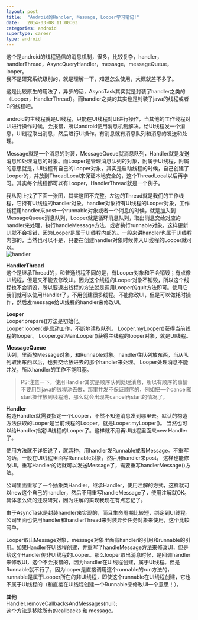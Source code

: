 ```yaml
---
layout: post
title:  "Android的Handler, Message, Looper学习笔记!"
date:   2014-03-08 11:00:03
categories: android
supertype: career
type: android
---
```


这个是android的线程通信的消息机制，很多，比较复杂，handler，handlerThread，AsyncQueryHandler，message，messageQueue，looper。  
我不是研究系统级别的，就是理解一下，知道怎么使用，大概就差不多了。

这是比较原生的用法了，异步的话，AsyncTask其实就是封装了handler之类的（Looper，HandlerThread）。而handler之类的其实也是封装了java的线程或者C的线程吧。

android的主线程就是UI线程，只能在UI线程对UI进行操作，当其他的工作线程对UI进行操作时候，会报错，所以android使用消息机制解决。给UI线程发一个消息，UI线程取出消息，然后进行UI操作。有消息就有消息队列和消息的发送和处理。

Message就是一个消息的封装，MessageQueue就消息队列，Handler就是发送消息和处理消息的对象。而Looper是管理消息队列的对象，附属于UI线程，附属的意思就是，UI线程有自己的Looper对象，其实是启动线程的时候，自己创建了Looper的，并放到ThreadLocal来保证本地安全的，这个ThreadLocal以后再学习。其实每个线程都可以有Looper，HandlerThread就是一个例子。

我从网上找了下面一张图，其实这图不完整。左边的Thread就是我们的工作线程，它持有UI线程的handler对象，handler对象持有UI线程的Looper对象，工作线程用handler来post一个runnable对象或者一个消息的时候，就是加入到MessageQueue消息队列，Looper就是循环消息队列，取出消息交给对应的handler来处理，执行handleMessage方法，或者执行runnable对象。这样更新UI就不会报错，因为Looper是属于UI线程内部的。一般来讲handler也属于UI线程内部的，当然也可以不是，只要在创建handler对象时候传入UI线程的Looper就可以。  
![handler][handler]

**HandlerThread**  
这个是继承Thread的，和普通线程不同的是，有Looper对象和不会销毁；有点像UI线程，但是又不能去修改UI。因为这个线程的Looper对象不销毁，所以这个线程也不会销毁，所以要退出线程的方法就是调用Looper的quit方法即可。使用它我们就可以使用Handler了，不用创建很多线程。不能修改UI，但是可以做耗时操作，然后发message给UI线程的handler来修改UI。

**Looper**  
Looper.prepare()方法是初始化。  
Looper.looper()是启动工作，不断地读取队列。
Looper.myLooper()获得当前线程的looper。
Looper.getMainLooper()获得主线程的looper对象，就是UI线程。

**MessageQueue**  
队列，里面放Message对象，和Runnable对象。handler往队列放东西，当从队列取出东西以后，也要交给放进去的那个handler来处理。
Looper处理消息不能并发，所以handler的工作不能阻塞。

> PS:注意一下，使用Handler其实是顺序队列处理消息，所以有顺序的事情不要用到java的线程池去做，那里并发不保证顺序的，例如把一个cancel和start操作放到线程池，那么就会出现先cancel再start的情况了。

**Handler**  
构造Handler就需要指定一个Looper，不然不知道消息发到哪里去。默认的构造方法获取的Looper是当前线程的Looper，就是Looper.myLooper()。
当然也可以给Handler指定UI线程的Looper了。这样就不用再UI线程里面来new Handler了。

使用方法就不详细说了，就两种，用handler发Runnable或者Message。不重写的话，一般在UI线程里面写Runnable对象，然后用handler来post，
这样也能修改UI。重写Handler的话就可以发送Message了，需要重写handlerMessage()方法。

公司里面重写了一个抽象类Handler，继承Handler，使用注解的方式，这样就可以new这个自己的handler，然后不用重写handleMessage了，使用注解就OK。具体怎么做的还没研究，因为注解的实现我现在有点忘记了。

由于AsyncTask是封装handler来实现的，而且生命周期比较短，绑定到UI线程。公司里面也使用handler和handlerThread来封装异步任务对象来使用，这个比较简单。

Looper取出Message对象，message对象里面有handler的引用和runnable的引用。如果Handler在UI线程创建，并重写了handleMessage方法来修改UI，但是给这个Handler传非UI线程的Looper。那么looper取出消息时候，是回调handler来修改UI，这个不会报错的，因为handler在UI线程创建，属于UI线程。但是Runnable就不行了，因为looper是直接调用这个runnable的run方法的，runnable是属于Looper所在的非UI线程，即使这个runnable在UI线程创建，它也不属于UI线程的（和直接在UI线程创建一个Runnable来修改UI一个意思！）。

**其他**  
Handler.removeCallbacksAndMessages(null);  
这个方法是移除所有的callbacks 和 message。

[handler]: /image/handler.png